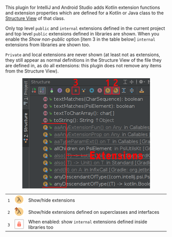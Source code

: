 This plugin for IntelliJ and Android Studio adds Kotlin extension functions and extension properties which are defined
for a Kotlin or Java class to the [Structure View](https://www.jetbrains.com/help/idea/structure-tool-window-file-structure-popup.html) 
of that class.

Only top level `public` and `internal` extensions defined in the current project and top level `public` 
extensions defined in libraries are shown. When you enable the _Show non-public_ option [item 3 in the table below] `internal` extensions from libraries are shown too.

`Private` and local extensions are never shown (at least not as extensions, they still appear as normal definitions in the
Structure View of the file they are defined in, as do all extensions: this plugin does not remove any items from the Structure View).

<!-- To install: go to *Settings* -> *Plugins* -> *Browse repositories...* and search for "ExtSee". -->

<div align="center">
<img src="images/image.png" />
</div>

|     |                                              |                      |
|-----|----------------------------------------------|----------------------|
| `1` | ![extension](images/extensions.png)          | Show/hide extensions |
| `2` | ![inherited extension](images/inherited.png) | Show/hide extensions defined on superclasses and interfaces |
| `3` | ![lock](images/private_boxed.png)            | When enabled: show ``internal`` extensions defined inside libraries too |